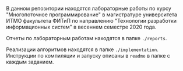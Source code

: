 В данном репозитории находятся лабораторные работы по курсу "Многопоточное программирование" в магистратуре университета ИТМО факультета ФИТиП по направлению "Технологии разработки информационных систем" в весеннем семестре 2020 года.

Отчеты по лабораторным работам находятся в папке `./reports`.

Реализации алгоритмов находятся в папке `./implementation`. Инструкции по компиляции и запуску описаны в `readme` в папке с каждым заданием.
